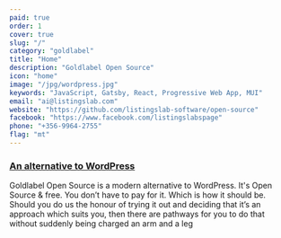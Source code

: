 ```yaml
---
paid: true
order: 1
cover: true
slug: "/"
category: "goldlabel"
title: "Home"
description: "Goldlabel Open Source"
icon: "home"
image: "/jpg/wordpress.jpg"
keywords: "JavaScript, Gatsby, React, Progressive Web App, MUI"
email: "ai@listingslab.com"
website: "https://github.com/listingslab-software/open-source"
facebook: "https://www.facebook.com/listingslabspage"
phone: "+356-9964-2755"
flag: "mt"
---
```

### [An alternative to WordPress](/goldlabel)

Goldlabel Open Source is a modern alternative to WordPress. It's Open Source & free. You don’t have to pay for it. Which is how it should be. Should you do us the honour of trying it out and deciding that it’s an approach which suits you, then there are pathways for you to do that without suddenly being charged an arm and a leg
